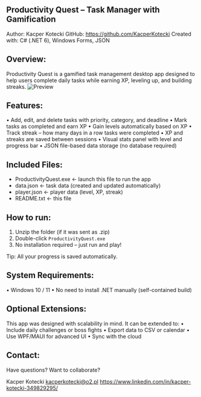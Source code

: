 Productivity Quest – Task Manager with Gamification
----------------------------------------------------

Author: Kacper Kotecki
GitHub: https://github.com/KacperKotecki
Created with: C# (.NET 6), Windows Forms, JSON

Overview:
---------
Productivity Quest is a gamified task management desktop app designed to help users complete daily tasks while earning XP, leveling up, and building streaks.
![Preview](PProductivityQuest.png)


Features:
---------
• Add, edit, and delete tasks with priority, category, and deadline
• Mark tasks as completed and earn XP
• Gain levels automatically based on XP
• Track streak – how many days in a row tasks were completed
• XP and streaks are saved between sessions
• Visual stats panel with level and progress bar
• JSON file-based data storage (no database required)

Included Files:
---------------
- ProductivityQuest.exe      ← launch this file to run the app
- data.json                  ← task data (created and updated automatically)
- player.json                ← player data (level, XP, streak)
- README.txt                 ← this file

How to run:
-----------
1. Unzip the folder (if it was sent as .zip)
2. Double-click `ProductivityQuest.exe`
3. No installation required – just run and play!

Tip: All your progress is saved automatically.

System Requirements:
--------------------
• Windows 10 / 11
• No need to install .NET manually (self-contained build)

Optional Extensions:
--------------------
This app was designed with scalability in mind. It can be extended to:
• Include daily challenges or boss fights
• Export data to CSV or calendar
• Use WPF/MAUI for advanced UI
• Sync with the cloud

Contact:
--------
Have questions? Want to collaborate?

Kacper Kotecki
kacperkotecki@o2.pl
https://www.linkedin.com/in/kacper-kotecki-349829295/
